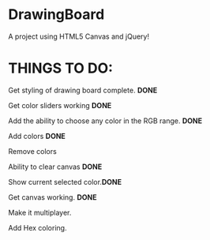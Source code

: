 # DrawingBoard
A project using HTML5 Canvas and jQuery!

<h1>THINGS TO DO:</h1>

Get styling of drawing board complete. **DONE**

Get color sliders working **DONE**

Add the ability to choose any color in the RGB range. **DONE**

Add colors **DONE**

Remove colors

Ability to clear canvas **DONE**

Show current selected color.**DONE**

Get canvas working. **DONE**

Make it multiplayer.

Add Hex coloring.
